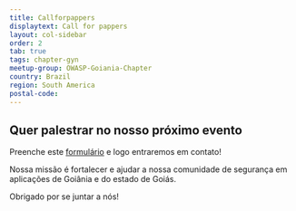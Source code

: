 ```yaml
---
title: Callforpappers
displaytext: Call for pappers
layout: col-sidebar
order: 2
tab: true
tags: chapter-gyn
meetup-group: OWASP-Goiania-Chapter
country: Brazil
region: South America
postal-code: 
---
```


## Quer palestrar no nosso próximo evento

Preenche este [formulário](https://forms.gle/YwByNWEwDB2NyoSQ9) e logo entraremos em contato!

<p></p>

Nossa missão é fortalecer e ajudar a nossa comunidade de segurança em aplicações de Goiânia e do estado de Goiás.

<p></p>

Obrigado por se juntar a nós!
